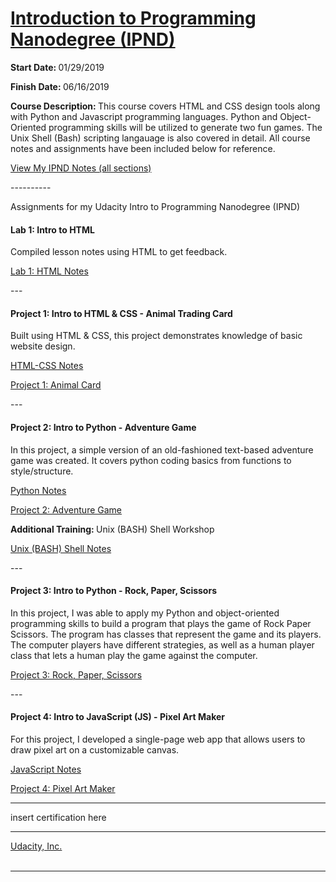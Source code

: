 <h1><a href="https://www.udacity.com/course/intro-to-programming-nanodegree--nd000">Introduction to Programming Nanodegree (IPND)</a></h1>

<p><strong>Start Date: </strong> 01/29/2019</p>
<p><strong>Finish Date: </strong> 06/16/2019</p>

<p><strong>Course Description: </strong>This course covers HTML and CSS design tools along with Python and Javascript programming languages. Python and Object-Oriented programming skills will be utilized to generate two fun games. The Unix Shell (Bash) scripting langauage is also covered in detail. All course notes and assignments have been included below for reference.</p>

<a  target="_blank" href="https://www.udacity.com/course/intro-to-programming-nanodegree--nd000">View My IPND Notes (all sections)</a>
<p>----------</p>

<p>Assignments for my Udacity Intro to Programming Nanodegree (IPND)</p>

<h4>Lab 1: Intro to HTML</h4>
<p>Compiled lesson notes using HTML to get feedback.</p>
<a href="https://htmlpreview.github.io/?https://github.com/fswylie01/udacity-ipnd/blob/master/Lab_1/html_notes.html" target="_blank">Lab 1: HTML Notes</a>
<p>---</p>

<h4>Project 1: Intro to HTML & CSS - Animal Trading Card</h4>
<p>Built using HTML & CSS, this project demonstrates knowledge of basic website design.<p>
<a href="https://htmlpreview.github.io/?https://github.com/fswylie01/udacity-ipnd/blob/master/Project_1/html_css_notes/html_home.html">HTML-CSS Notes</a></br>

<a href="https://htmlpreview.github.io/?https://github.com/fswylie01/udacity-ipnd/blob/master/Project_1/Animal_Card_Project/card_v2.html">Project 1: Animal Card</a>
<p>---</p> 

<h4>Project 2: Intro to Python - Adventure Game</h4>
<p>In this project, a simple version of an old-fashioned text-based adventure game was created.  It covers python coding basics from functions to style/structure.<p>
<a href="#">Python Notes</a></br>

<a href="#">Project 2: Adventure Game</a></br>

<p><strong>Additional Training: </strong>Unix (BASH) Shell Workshop<p>
<a href="https://htmlpreview.github.io/?https://github.com/fswylie01/udacity-ipnd/blob/master/Project_2/shell_notes/shell_home.html">Unix (BASH) Shell Notes</a>
<p>---</p> 

<h4>Project 3: Intro to Python - Rock, Paper, Scissors</h4>
<p>In this project, I was able to apply my Python and object-oriented programming skills to build a program that plays the game of Rock Paper Scissors. The program has classes that represent the game and its players. The computer players have different strategies, as well as a human player class that lets a human play the game against the computer.<p>

<a href="https://www.udacity.com/course/intro-to-programming-nanodegree--nd000">Project 3: Rock, Paper, Scissors</a>
<p>---</p>  

<h4>Project 4: Intro to JavaScript (JS) - Pixel Art Maker</h4>
<p>For this project, I developed a single-page web app that allows users to draw pixel art on a customizable canvas.<p>
<a href="#">JavaScript Notes</a></br>

<a href="https://www.udacity.com/course/intro-to-programming-nanodegree--nd000">Project 4: Pixel Art Maker</a>
  
<hr>
insert certification here
<hr>
  
<a href="https://www.udacity.com/">Udacity, Inc.</a></br><br><hr><br>
